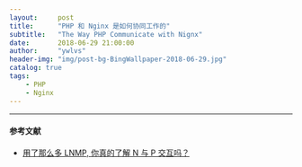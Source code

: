 ```yaml
---
layout:     post
title:      "PHP 和 Nginx 是如何协同工作的"
subtitle:   "The Way PHP Communicate with Nignx"
date:       2018-06-29 21:00:00
author:     "ywlvs"
header-img: "img/post-bg-BingWallpaper-2018-06-29.jpg"
catalog: true
tags:
    - PHP
    - Nginx
---
```


---

#### 参考文献

+ [用了那么多 LNMP, 你真的了解 N 与 P 交互吗？](https://laravel-china.org/articles/13772/with-so-many-lnmp-do-you-really-understand-the-interaction-between-n-and-p#reply1)